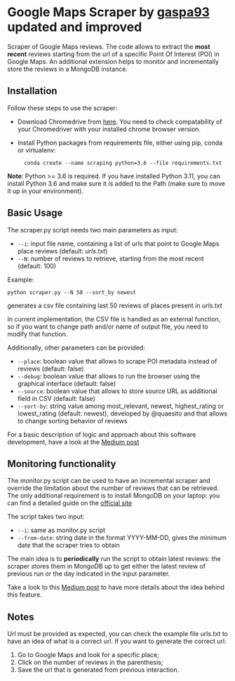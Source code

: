 # Google Maps Scraper by [gaspa93](https://github.com/gaspa93/googlemaps-scraper) updated and improved
Scraper of Google Maps reviews.
The code allows to extract the **most recent** reviews starting from the url of a specific Point Of Interest (POI) in Google Maps.
An additional extension helps to monitor and incrementally store the reviews in a MongoDB instance.

## Installation
Follow these steps to use the scraper:
- Download Chromedrive from [here](https://chromedriver.chromium.org/downloads). You need to check compatability of your Chromedriver with your installed chrome browser version.
- Install Python packages from requirements file, either using pip, conda or virtualenv:

        conda create --name scraping python=3.6 --file requirements.txt

**Note**: Python >= 3.6 is required. If you have installed Python 3.11, you can install Python 3.6 and make sure it is added to the Path (make sure to move it up in your environment).

## Basic Usage
The scraper.py script needs two main parameters as input:
- `--i`: input file name, containing a list of urls that point to Google Maps place reviews (default: _urls.txt_)
- `--N`: number of reviews to retrieve, starting from the most recent (default: 100)

Example:

  `python scraper.py --N 50 --sort_by newest`

generates a csv file containing last 50 reviews of places present in _urls.txt_

In current implementation, the CSV file is handled as an external function, so if you want to change path and/or name of output file, you need to modify that function.

Additionally, other parameters can be provided:
- `--place`: boolean value that allows to scrape POI metadata instead of reviews (default: false)
- `--debug`: boolean value that allows to run the browser using the graphical interface (default: false)
- `--source`: boolean value that allows to store source URL as additional field in CSV (default: false)
- `--sort-by`: string value among most_relevant, newest, highest_rating or lowest_rating (default: newest), developed by @quaesito and that allows to change sorting behavior of reviews

For a basic description of logic and approach about this software development, have a look at the [Medium post](https://towardsdatascience.com/scraping-google-maps-reviews-in-python-2b153c655fc2)

## Monitoring functionality
The monitor.py script can be used to have an incremental scraper and override the limitation about the number of reviews that can be retrieved.
The only additional requirement is to install MongoDB on your laptop: you can find a detailed guide on the [official site](https://docs.mongodb.com/manual/installation/)

The script takes two input:
- `--i`: same as monitor.py script
- `--from-date`: string date in the format YYYY-MM-DD, gives the minimum date that the scraper tries to obtain

The main idea is to **periodically** run the script to obtain latest reviews: the scraper stores them in MongoDB up to get either the latest review of previous run or the day indicated in the input parameter.

Take a look to this [Medium post](https://medium.com/@mattiagasparini2/monitoring-of-google-maps-reviews-29e5d35f9d17) to have more details about the idea behind this feature.

## Notes
Url must be provided as expected, you can check the example file urls.txt to have an idea of what is a correct url.
If you want to generate the correct url:
1. Go to Google Maps and look for a specific place;
2. Click on the number of reviews in the parenthesis;
3. Save the url that is generated from previous interaction.


<!-- comment -->